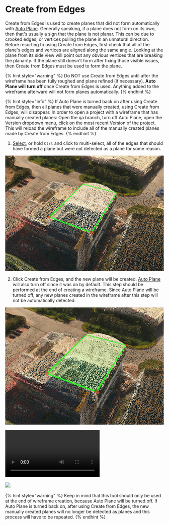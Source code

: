 # Create from Edges

Create from Edges is used to create planes that did not form automatically with [Auto Plane](../../advanced-function/auto-plane.md). Generally speaking, if a plane does not form on its own, then that's usually a sign that the plane is not planar. This can be due to crooked edges, or vertices pulling the plane in an unnatural direction. Before resorting to using Create from Edges, first check that all of the plane's edges and vertices are aligned along the same angle. Looking at the plane from its side view will point out any obvious vertices that are breaking the planarity. If the plane still doesn't form after fixing those visible issues, then Create from Edges must be used to form the plane.

{% hint style="warning" %}
Do NOT use Create from Edges until after the wireframe has been fully roughed and plane refined \(if necessary\). **Auto Plane will turn off** once Create from Edges is used. Anything added to the wireframe afterward will not form planes automatically.
{% endhint %}

{% hint style="info" %}
If Auto Plane is turned back on after using Create from Edges, then all planes that were manually created, using Create from Edges, will disappear. In order to open a project with a wireframe that has manually created planes: Open the qa branch, turn off Auto Plane, open the Version dropdown menu, click on the most recent Version of the project. This will reload the wireframe to include all of the manually created planes made by Create from Edges.
{% endhint %}

1. [Select](../../3d-scene-manipulation-tools/select.md), or hold `Ctrl` and click to multi-select, all of the edges that should have formed a plane but were not detected as a plane for some reason.

![](../../.gitbook/assets/createfromedges1.png)

2. Click Create from Edges, and the new plane will be created. [Auto Plane](../../advanced-function/auto-plane.md) will also turn off since it was on by default. This step should be performed at the end of creating a wireframe. Since Auto Plane will be turned off, any new planes created in the wireframe after this step will not be automatically detected.

![](../../.gitbook/assets/createfromedges2.png)

![](../../.gitbook/assets/create-from-edges.mp4)

![](../../.gitbook/assets/create-from-edges_proj18520_11_7_18.gif)

{% hint style="warning" %}
Keep in mind that this tool should only be used at the end of wireframe creation, because Auto Plane will be turned off. If Auto Plane is turned back on, after using Create from Edges, the new manually created planes will no longer be detected as planes and this process will have to be repeated.
{% endhint %}

